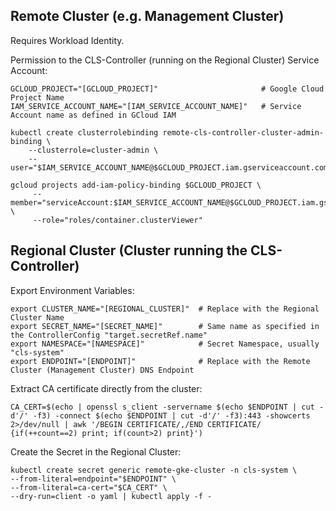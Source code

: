 ## Remote Cluster (e.g. Management Cluster)

Requires Workload Identity.

Permission to the CLS-Controller (running on the Regional Cluster) Service Account:
```
GCLOUD_PROJECT="[GCLOUD_PROJECT]"                       # Google Cloud Project Name
IAM_SERVICE_ACCOUNT_NAME="[IAM_SERVICE_ACCOUNT_NAME]"   # Service Account name as defined in GCloud IAM

kubectl create clusterrolebinding remote-cls-controller-cluster-admin-binding \
    --clusterrole=cluster-admin \
    --user="$IAM_SERVICE_ACCOUNT_NAME@$GCLOUD_PROJECT.iam.gserviceaccount.com"

gcloud projects add-iam-policy-binding $GCLOUD_PROJECT \
     --member="serviceAccount:$IAM_SERVICE_ACCOUNT_NAME@$GCLOUD_PROJECT.iam.gserviceaccount.com" \
     --role="roles/container.clusterViewer" 
```

## Regional Cluster (Cluster running the CLS-Controller)

Export Environment Variables:
```
export CLUSTER_NAME="[REGIONAL_CLUSTER]"  # Replace with the Regional Cluster Name
export SECRET_NAME="[SECRET_NAME]"        # Same name as specified in the ControllerConfig "target.secretRef.name"
export NAMESPACE="[NAMESPACE]"            # Secret Namespace, usually "cls-system"
export ENDPOINT="[ENDPOINT]"              # Replace with the Remote Cluster (Management Cluster) DNS Endpoint
```
Extract CA certificate directly from the cluster:
```
CA_CERT=$(echo | openssl s_client -servername $(echo $ENDPOINT | cut -d'/' -f3) -connect $(echo $ENDPOINT | cut -d'/' -f3):443 -showcerts 2>/dev/null | awk '/BEGIN CERTIFICATE/,/END CERTIFICATE/ {if(++count==2) print; if(count>2) print}')
```

Create the Secret in the Regional Cluster:
```
kubectl create secret generic remote-gke-cluster -n cls-system \
--from-literal=endpoint="$ENDPOINT" \
--from-literal=ca-cert="$CA_CERT" \
--dry-run=client -o yaml | kubectl apply -f -
```